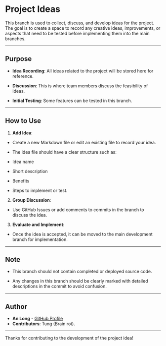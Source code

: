 # Project Ideas

This branch is used to collect, discuss, and develop ideas for the project. The goal is to create a space to record any creative ideas, improvements, or aspects that need to be tested before implementing them into the main branches.

---

## Purpose

- **Idea Recording**: All ideas related to the project will be stored here for reference.

- **Discussion**: This is where team members discuss the feasibility of ideas.

- **Initial Testing**: Some features can be tested in this branch.

---

## How to Use

1. **Add Idea**:
- Create a new Markdown file or edit an existing file to record your idea.

- The idea file should have a clear structure such as:

- Idea name
- Short description
- Benefits
- Steps to implement or test.

2. **Group Discussion**:
- Use GitHub Issues or add comments to commits in the branch to discuss the idea.

3. **Evaluate and Implement**:
- Once the idea is accepted, it can be moved to the main development branch for implementation.

---

## Note

- This branch should not contain completed or deployed source code.

- Any changes in this branch should be clearly marked with detailed descriptions in the commit to avoid confusion.

---

## Author

- **An Long** - [GitHub Profile](https://github.com/anlongvrdev)
- **Contributors**: Tung (Brain rot).

---

Thanks for contributing to the development of the project idea!
